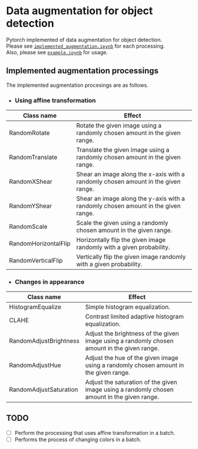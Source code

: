 # Data augmentation for object detection

Pytorch implemented of data augmentation for object detection.   
Please see [`implemented_augmentation.ipynb`](implemented_augmentation.ipynb) for each processing.  
Also, please see [`example.ipynb`](example.ipynb) for usage.

## Implemented augmentation processings 
The implemented augmentation procesings are as follows.  

- ### Using affine transformation

| Class name | Effect |  
|---|---|
| RandomRotate | Rotate the given image using a randomly chosen amount in the given range. |
| RandomTranslate | Translate the given image using a randomly chosen amount in the given range. |
| RandomXShear | Shear an image along the x-axis with a randomly chosen amount in the given range. |
| RandomYShear | Shear an image along the y-axis with a randomly chosen amount in the given range. |
| RandomScale | Scale the given using a randomly chosen amount in the given range. |
| RandomHorizontalFlip | Horizontally flip the given image randomly with a given probability. |
| RandomVerticalFlip | Vertically flip the given image randomly with a given probability. |

- ### Changes in appearance  

| Class name | Effect |  
|---|---|
| HistogramEqualize | Simple histogram equalization. |
| CLAHE | Contrast limited adaptive histogram equalization. |
| RandomAdjustBrightness | Adjust the brightness of the given image using a randomly chosen amount in the given range. |
| RandomAdjustHue | Adjust the hue of the given image using a randomly chosen amount in the given range. |
| RandomAdjustSaturation  | Adjust the saturation of the given image using a randomly chosen amount in the given range. |  

## TODO  
- [ ] Perform the processing that uses affine transformation in a batch.　　 
- [ ] Performs the process of changing colors in a batch.  
